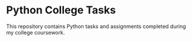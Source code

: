 # Python College Tasks
This repository contains Python tasks and assignments completed during my college coursework.
